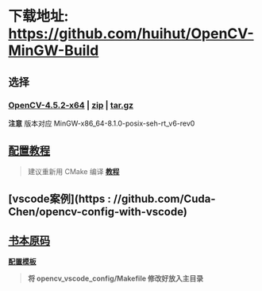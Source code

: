 # 下载地址: https://github.com/huihut/OpenCV-MinGW-Build

## 选择
### [OpenCV-4.5.2-x64](https://github.com/huihut/OpenCV-MinGW-Build/tree/OpenCV-4.5.2-x64) | [zip](https://github.com/huihut/OpenCV-MinGW-Build/archive/OpenCV-4.5.2-x64.zip) | [tar.gz](https://github.com/huihut/OpenCV-MinGW-Build/archive/OpenCV-4.5.2-x64.tar.gz)
__注意__ 版本对应 MinGW-x86_64-8.1.0-posix-seh-rt_v6-rev0


## [配置教程](https://medium.com/analytics-vidhya/vs-code-with-opencv-c-on-windows-10-explained-256418442c52)

> 建议重新用 CMake 编译 **[教程](https://blog.huihut.com/2018/07/31/CompiledOpenCVWithMinGW64/)**

## [vscode案例](https : //github.com/Cuda-Chen/opencv-config-with-vscode)

## [书本原码](https://github.com/fengzhenHIT/learnOpenCV4)


**[配置模板](./opencv_vscode_config)**
> **将 opencv_vscode_config/Makefile 修改好放入主目录**


